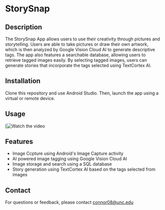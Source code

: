 # StorySnap

## Description
The StorySnap App allows users to use their creativity through pictures and storytelling. Users are able to take pictures or draw their own artwork, which is then analyzed by Google Vision Cloud AI to generate descriptive tags. The app also features a searchable database, allowing users to retrieve tagged images easily. By selecting tagged images, users can generate stories that incorporate the tags selected using TextCortex AI. 

## Installation
Clone this repository and use Android Studio. Then, launch the app using a virtual or remote device.

## Usage
[![Watch the video](https://www.youtube.com/embed/NN2kZDg_pC8?si=8OkHw8PXHsPGW0xn)

## Features
* Image Ccpture using Android's Image Capture activity
* AI powered image tagging using Google Vision Cloud AI
* Image storage and search using a SQL database
* Story generation using TextCortex AI based on the tags selected from images

## Contact
For questions or feedback, please contact connor08@unc.edu
